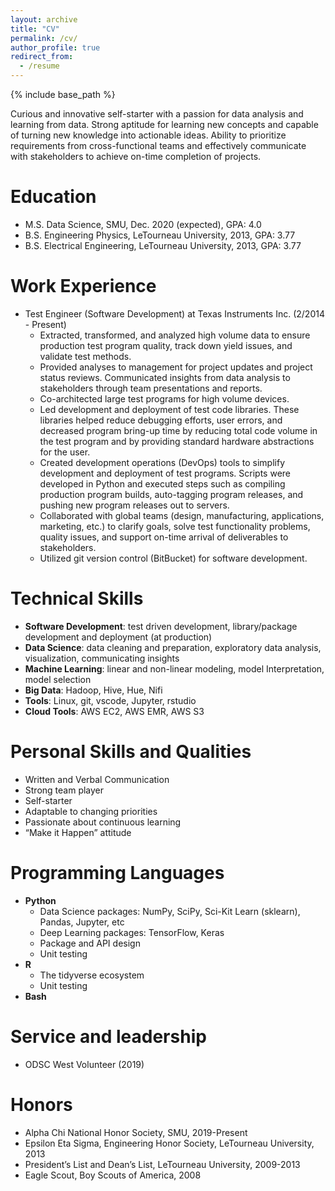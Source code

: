 ```yaml
---
layout: archive
title: "CV"
permalink: /cv/
author_profile: true
redirect_from:
  - /resume
---
```


{% include base_path %}

Curious and innovative self-starter with a passion for data analysis and learning from data.
Strong aptitude for learning new concepts and capable of turning new knowledge into actionable ideas. Ability to prioritize requirements from cross-functional teams and effectively communicate with stakeholders to achieve on-time completion of projects.

Education
======
* M.S. Data Science, SMU, Dec. 2020 (expected), GPA: 4.0
* B.S. Engineering Physics, LeTourneau University, 2013, GPA: 3.77
* B.S. Electrical Engineering, LeTourneau University, 2013, GPA: 3.77

Work Experience
======
* Test Engineer (Software Development) at Texas Instruments Inc. (2/2014 - Present)
  * Extracted, transformed, and analyzed high volume data to ensure production test program quality, track down yield issues, and validate test methods.
  * Provided analyses to management for project updates and project status reviews. Communicated insights from data analysis to stakeholders through team presentations and reports.
  * Co-architected large test programs for high volume devices.
  * Led development and deployment of test code libraries. These libraries helped reduce debugging efforts, user errors, and decreased program bring-up time by reducing total code volume in the test program and by providing standard hardware abstractions for the user.
  * Created development operations (DevOps) tools to simplify development and deployment of test programs. Scripts were developed in Python and executed steps such as compiling production program builds, auto-tagging program releases, and pushing new program releases out to servers.
  * Collaborated with global teams (design, manufacturing, applications, marketing, etc.) to clarify goals, solve test functionality problems, quality issues, and support on-time arrival of deliverables to stakeholders.
  * Utilized git version control (BitBucket) for software development.


Technical Skills
======
* **Software Development**: test driven development, library/package development and deployment (at production)
* **Data Science**: data cleaning and preparation, exploratory data analysis, visualization, communicating insights
* **Machine Learning**: linear and non-linear modeling, model Interpretation, model selection
* **Big Data**: Hadoop, Hive, Hue, Nifi
* **Tools**: Linux, git, vscode, Jupyter, rstudio
* **Cloud Tools**: AWS EC2, AWS EMR, AWS S3

Personal Skills and Qualities
=======
* Written and Verbal Communication
* Strong team player
* Self-starter
* Adaptable to changing priorities
* Passionate about continuous learning
* “Make it Happen” attitude

Programming Languages
======
* **Python**
  * Data Science packages: NumPy, SciPy, Sci-Kit Learn (sklearn), Pandas, Jupyter, etc
  * Deep Learning packages: TensorFlow, Keras
  * Package and API design
  * Unit testing
* **R**
  * The tidyverse ecosystem
  * Unit testing
* **Bash**

<!---
Publications
======
  <ul>{% for post in site.publications %}
    {% include archive-single-cv.html %}
  {% endfor %}</ul>
  
Talks
======
  <ul>{% for post in site.talks %}
    {% include archive-single-talk-cv.html %}
  {% endfor %}</ul>
  
Teaching
======
  <ul>{% for post in site.teaching %}
    {% include archive-single-cv.html %}
  {% endfor %}</ul>
-->


Service and leadership
======
* ODSC West Volunteer (2019)

Honors
======
* Alpha Chi National Honor Society, SMU, 2019-Present
* Epsilon Eta Sigma, Engineering Honor Society, LeTourneau University, 2013
* President’s List and Dean’s List, LeTourneau University, 2009-2013
* Eagle Scout, Boy Scouts of America, 2008
